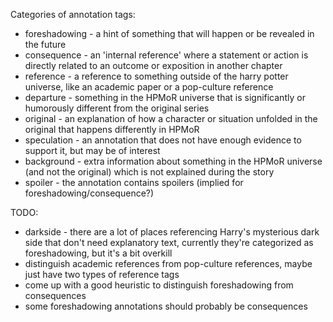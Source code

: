 Categories of annotation tags:

* foreshadowing - a hint of something that will happen or be revealed in the future
* consequence - an 'internal reference' where a statement or action is directly related to an outcome or exposition in another chapter
* reference - a reference to something outside of the harry potter universe, like an academic paper or a pop-culture reference
* departure - something in the HPMoR universe that is significantly or humorously different from the original series
* original - an explanation of how a character or situation unfolded in the original that happens differently in HPMoR
* speculation - an annotation that does not have enough evidence to support it, but may be of interest
* background - extra information about something in the HPMoR universe (and not the original) which is not explained during the story
* spoiler - the annotation contains spoilers (implied for foreshadowing/consequence?)


TODO:
* darkside - there are a lot of places referencing Harry's mysterious dark side that don't need explanatory text, currently they're categorized as foreshadowing, but it's a bit overkill
* distinguish academic references from pop-culture references, maybe just have two types of reference tags
* come up with a good heuristic to distinguish foreshadowing from consequences
* some foreshadowing annotations should probably be consequences
